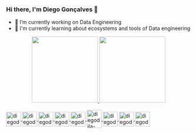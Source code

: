 ### Hi there, I'm Diego Gonçalves  👋

- 🔭 I’m currently working on Data Engineering
- 🌱 I'm currently learning about ecosystems and tools of Data engineering


<div align="center">
  <a href="https://github.com/diegodila">
  <img height="180em" src="https://github-readme-stats.vercel.app/api?username=diegodila&show_icons=true&theme=blueberry&include_all_commits=true&count_private=true"/>
  <img height="180em" src="https://github-readme-stats.vercel.app/api/top-langs/?username=diegodila&layout=compact&langs_count=7&theme=algolia"/>
</div>
 
<div style="display: inline_block"><br>
  <img align="center" alt="diegodila-python" height="40" width="40" src="https://cdn.jsdelivr.net/gh/devicons/devicon/icons/python/python-original.svg">
  <img align="center" alt="diegodila-java" height="40" width="40" src="https://cdn.jsdelivr.net/gh/devicons/devicon/icons/java/java-original.svg">
  <img align="center" alt="diegodila-pandas" height="40" width="40" src="https://cdn.jsdelivr.net/gh/devicons/devicon/icons/pandas/pandas-original-wordmark.svg">
  <img align="center" alt="diegodila-numpy" height="40" width="40" src="https://cdn.jsdelivr.net/gh/devicons/devicon/icons/numpy/numpy-original.svg">
  <img align="center" alt="diegodila-jupyter" height="40" width="40" src="https://cdn.jsdelivr.net/gh/devicons/devicon/icons/jupyter/jupyter-original-wordmark.svg">
  <img align="center" alt="diegodila-kube" height="49" width="40" src="https://cdn.jsdelivr.net/gh/devicons/devicon/icons/kubernetes/kubernetes-plain.svg">
  <img align="center" alt="diegodila-docker" height="40" width="40" src="https://cdn.jsdelivr.net/gh/devicons/devicon/icons/docker/docker-original.svg">
  <img align="center" alt="diegodila-linux" height="40" width="40" src="https://cdn.jsdelivr.net/gh/devicons/devicon/icons/linux/linux-original.svg">
  <img align="center" alt="diegodila-azure" height="40" width="40" src="https://cdn.jsdelivr.net/gh/devicons/devicon/icons/azure/azure-original.svg">
  
</div>
